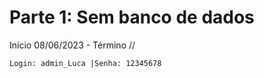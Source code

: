 # Parte 1: Sem banco de dados

Início 08/06/2023 - Término //

    Login: admin_Luca |Senha: 12345678
